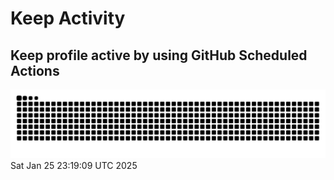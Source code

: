 # Keep Activity 
Keep profile active by using GitHub Scheduled Actions
--- 
<picture>
<source
  media='(prefers-color-scheme: dark)'
  srcset='https://raw.githubusercontent.com/Crescent-Saturn/Keep-Activity/main/dist/github-snake-dark.svg'
/>
<source
  media='(prefers-color-scheme: light)'
  srcset='https://raw.githubusercontent.com/Crescent-Saturn/Keep-Activity/main/dist/github-snake.svg'
/>
<img
  alt='github contribution grid snake animation'
  src='https://raw.githubusercontent.com/Crescent-Saturn/Keep-Activity/main/dist/github-snake.svg'
/>
</picture>
Sat Jan 25 23:19:09 UTC 2025